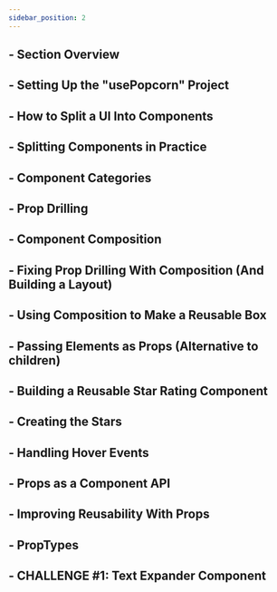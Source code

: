 ```yaml
---
sidebar_position: 2
---
```


## - Section Overview

## - Setting Up the "usePopcorn" Project

## - How to Split a UI Into Components

## - Splitting Components in Practice

## - Component Categories

## - Prop Drilling

## - Component Composition

## - Fixing Prop Drilling With Composition (And Building a Layout)

## - Using Composition to Make a Reusable Box

## - Passing Elements as Props (Alternative to children)

## - Building a Reusable Star Rating Component

## - Creating the Stars

## - Handling Hover Events

## - Props as a Component API

## - Improving Reusability With Props

## - PropTypes

## - CHALLENGE #1: Text Expander Component
